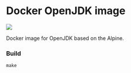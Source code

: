 # Docker OpenJDK image
[![](https://images.microbadger.com/badges/image/xennis/openjdk.svg)](https://microbadger.com/images/xennis/openjdk "Get your own image badge on microbadger.com")

Docker image for OpenJDK based on the Alpine.

### Build

```
make
```
